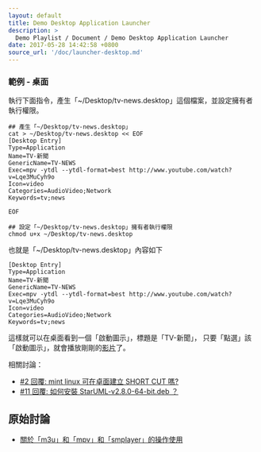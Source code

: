 ```yaml
---
layout: default
title: Demo Desktop Application Launcher
description: >
  Demo Playlist / Document / Demo Desktop Application Launcher
date: 2017-05-28 14:42:58 +0800
source_url: '/doc/launcher-desktop.md'
---
```


### 範例 - 桌面

執行下面指令，產生「~/Desktop/tv-news.desktop」這個檔案，並設定擁有者執行權限。

```
## 產生「~/Desktop/tv-news.desktop」
cat > ~/Desktop/tv-news.desktop << EOF
[Desktop Entry]
Type=Application
Name=TV-新聞
GenericName=TV-NEWS
Exec=mpv -ytdl --ytdl-format=best http://www.youtube.com/watch?v=Lqe3MuCyh9o
Icon=video
Categories=AudioVideo;Network
Keywords=tv;news

EOF

## 設定「~/Desktop/tv-news.desktop」擁有者執行權限
chmod u+x ~/Desktop/tv-news.desktop

```

也就是「~/Desktop/tv-news.desktop」內容如下

```
[Desktop Entry]
Type=Application
Name=TV-新聞
GenericName=TV-NEWS
Exec=mpv -ytdl --ytdl-format=best http://www.youtube.com/watch?v=Lqe3MuCyh9o
Icon=video
Categories=AudioVideo;Network
Keywords=tv;news

```

這樣就可以在桌面看到一個「啟動圖示」，標題是「TV-新聞」，
只要「點選」該「啟動圖示」，就會播放剛剛的[影片](http://www.youtube.com/watch?v=Lqe3MuCyh9o)了。


相關討論：

* [#2 回覆: mint linux 可在卓面建立 SHORT CUT 嗎?](https://www.ubuntu-tw.org/modules/newbb/viewtopic.php?post_id=355496#forumpost355496)
* [#11 回覆: 如何安裝 StarUML-v2.8.0-64-bit.deb ？](https://www.ubuntu-tw.org/modules/newbb/viewtopic.php?post_id=356636#forumpost356636)


## 原始討論

* [關於「m3u」和「mpv」和「smplayer」的操作使用](https://www.ubuntu-tw.org/modules/newbb/viewtopic.php?post_id=357582#forumpost357582)
